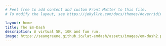 ```yaml
---
# Feel free to add content and custom Front Matter to this file.
# To modify the layout, see https://jekyllrb.com/docs/themes/#overriding-theme-defaults

layout: home
title: The Em-Dash
description: A virtual 5K, 10K and fun run.
image: https://seangreene.github.io/lat-emdash/assets/images/em-dash2.png
---
```

